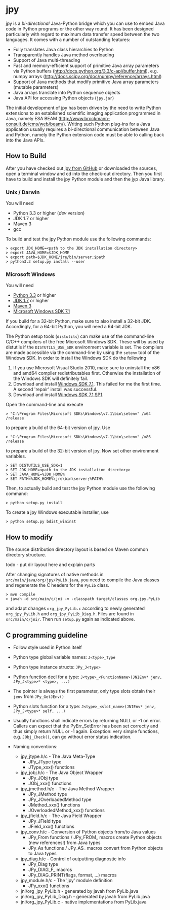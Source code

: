 jpy
===

jpy is a *bi-directional* Java-Python bridge which you can use to embed Java code in Python programs or the other
way round. It has been designed particularly with regard to maximum data transfer speed between the two languages.
It comes with a number of outstanding features:

* Fully translates Java class hierarchies to Python
* Transparently handles Java method overloading
* Support of Java multi-threading
* Fast and memory-efficient support of primitive Java array parameters via Python buffers (http://docs.python.org/3.3/c-api/buffer.html),
  e.g. numpy arrays (http://docs.scipy.org/doc/numpy/reference/arrays.html)
* Support of Java methods that modify primitive Java array parameters (mutable parameters)
* Java arrays translate into Python sequence objects
* Java API for accessing Python objects (`jpy.jar`)

The initial development of jpy has been driven by the need to write Python extensions to an established scientific
imaging application programmed in Java, namely ESA BEAM (http://www.brockmann-consult.de/cms/web/beam/).
Writing such Python plug-ins for a Java application usually requires a bi-directional communication between Java and
Python, namely the Python extension code must be able to calling back into the Java APIs.


How to Build
------------

After you have checked out [jpy from GitHub](https://github.com/bcdev/jpy) or downloaded the sources, open a terminal
window and cd into the check-out directory. Then you first have to build and install the jpy Python module and
then the jyp Java library.


### Unix / Darwin

You will need
* Python 3.3 or higher (*dev* version)
* JDK 1.7 or higher
* Maven 3
* gcc

To build and test the jpy Python module use the following commands:

    > export JDK_HOME=<path to the JDK installation directory>
    > export JAVA_HOME=$JDK_HOME
    > export path=$JDK_HOME/jre/bin/server;$path
    > python3.3 setup.py install --user


### Microsoft Windows

You will need
* [Python 3.3](http://www.python.org/) or higher
* [JDK 1.7](http://www.oracle.com/technetwork/java/javase/downloads/) or higher
* [Maven 3](http://maven.apache.org/)
* [Microsoft Windows SDK 7.1](http://www.microsoft.com/en-us/download/details.aspx?id=8279)

If you build for a 32-bit Python, make sure to also install a 32-bit JDK. Accordingly, for a 64-bit Python, you will
need a 64-bit JDK.

The Python setup tools (``distutils``) can make use of the command-line C/C++ compilers of the free Microsoft Windows SDK.
These will by used by distutils if the ``DISTUTILS_USE_SDK`` environment variable is set. The compilers are made accessible via
the command-line by using the ``setenv`` tool of the Windows SDK. In order to install the Windows SDK do the following

1. If you use Microsoft Visual Studio 2010, make sure to uninstall the x86 and amd64 compiler redistributables first. Otherwise the installation of the Windows SDK will definitely fail.
2. Download and install [Windows SDK 7.1](http://www.microsoft.com/en-us/download/details.aspx?id=8279). This failed for me the first time. A second 'repair' install was successful.
3. Download and install [Windows SDK 7.1 SP1](http://www.microsoft.com/en-us/download/details.aspx?id=4422).

Open the command-line and execute

    > "C:\Program Files\Microsoft SDKs\Windows\v7.1\bin\setenv" /x64 /release

to prepare a build of the 64-bit version of jpy. Use

    > "C:\Program Files\Microsoft SDKs\Windows\v7.1\bin\setenv" /x86 /release

to prepare a build of the 32-bit version of jpy. Now set other environment variables.

    > SET DISTUTILS_USE_SDK=1
    > SET JDK_HOME=<path to the JDK installation directory>
    > SET JAVA_HOME=%JDK_HOME%
    > SET PATH=%JDK_HOME%\jre\bin\server;%PATH%

Then, to actually build and test the jpy Python module use the following command:

    > python setup.py install

To create a jpy Windows executable installer, use

    > python setup.py bdist_wininst


How to modify
-------------

The source distribution directory layout is based on Maven common directory structure.

todo - put dir layout here and explain parts


After changing signatures of native methods in `src/main/java/org/jpy/PyLib.java`, you need to compile the Java classes
and regenerate the C headers for the `PyLib` class.

    > mvn compile
    > javah -d src/main/c/jni -v -classpath target/classes org.jpy.PyLib

and adapt changes `org_jpy_PyLib.c` according to newly generated `org_jpy_PyLib.h` and `org_jpy_PyLib_Diag.h`.
Files are found in `src/main/c/jni/`. Then run `setup.py` again as indicated above.



C programming guideline
-----------------------

* Follow style used in Python itself
* Python type global variable names: `J<type>_Type`
* Python type instance structs: `JPy_J<type>`
* Python function decl for a type: `J<type>_<FunctionName>(JNIEnv* jenv, JPy_J<type>* <type>, ...)`
* The pointer is always the first parameter, only type slots obtain their `jenv` from `JPy_GetJEnv()`
* Python slots function for a type: `J<type>_<slot_name>(JNIEnv* jenv, JPy_J<type>* self, ...)`
* Usually functions shall indicate errors by returning NULL or -1 on error.
  Callers can expect that the PyErr_SetError has been set correctly and thus simply
  return NULL or -1 again.
  Exception: very simple functions, e.g. `JObj_Check()`, can go without error status indication.
* Naming conventions:

    * jpy_jtype.h/c - The Java Meta-Type
        * JPy_JType type
        * JType_xxx() functions
    * jpy_jobj.h/c  - The Java Object Wrapper
        * JPy_JObj type
        * JObj_xxx() functions
    * jpy_jmethod.h/c - The Java Method Wrapper
        * JPy_JMethod type
        * JPy_JOverloadedMethod type
        * JMethod_xxx() functions
        * JOverloadedMethod_xxx() functions
    * jpy_jfield.h/c - The Java Field Wrapper
        * JPy_JField type
        * JField_xxx() functions
    * jpy_conv.h/c - Conversion of Python objects from/to Java values
        * JPy_From<JType> functions / JPy_FROM_<JTYPE> macros create Python objects (new references!) from Java types
        * JPy_As<JType> functions / JPy_AS_<JTYPE> macros convert from Python objects to Java types
    * jpy_diag.h/c - Control of outputting diagnostic info
        * JPy_Diag type
        * JPy_DIAG_F_<name> macros
        * JPy_DIAG_PRINT(flags, format, ...) macros
    * jpy_module.h/c - The 'jpy' module definition
        * JPy_xxx() functions
    * jni/org_jpy_PyLib.h - generated by javah from PyLib.java
    * jni/org_jpy_PyLib_Diag.h - generated by javah from PyLib.java
    * jni/org_jpy_PyLib.c - native implementations from PyLib.java
